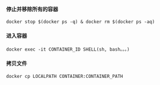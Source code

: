 #### 停止并移除所有的容器

```
docker stop $(docker ps -q) & docker rm $(docker ps -aq)
```

#### 进入容器

```
docker exec -it CONTAINER_ID SHELL(sh, bash。。。)
```

#### 拷贝文件

```
docker cp LOCALPATH CONTAINER:CONTAINER_PATH
```
